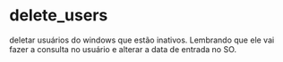 # delete_users
deletar usuários do windows que estão inativos.
Lembrando que ele vai fazer a consulta no usuário e alterar a data de entrada no SO.
